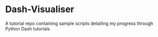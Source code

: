 # Dash-Visualiser
A tutorial repo containing sample scripts detailing my progress through Python Dash tutorials
